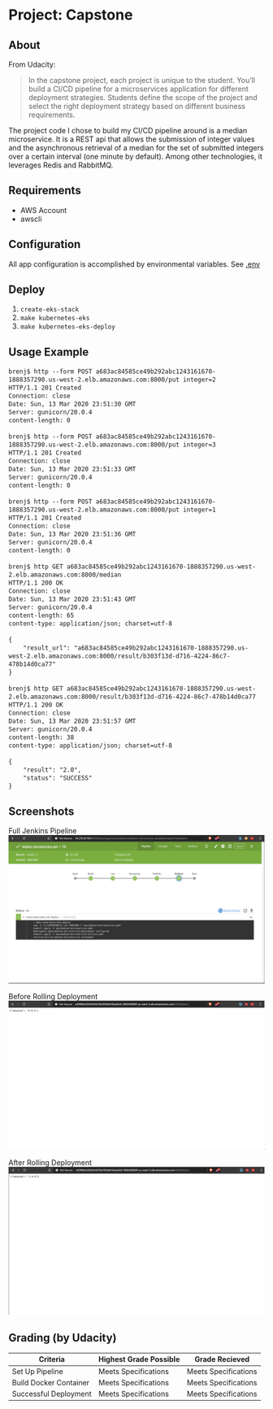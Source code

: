 Project: Capstone
=================

About
-----
From Udacity:
> In the capstone project, each project is unique to the student. You’ll
build a CI/CD pipeline for a microservices application for different deployment
strategies. Students define the scope of the project and select the right
deployment strategy based on different business requirements.

The project code I chose to build my CI/CD pipeline around is a median
microservice. It is a REST api that allows the submission of integer values
and the asynchronous retrieval of a median for the set of submitted integers
over a certain interval (one minute by default). Among other technologies, it
leverages Redis and RabbitMQ.

Requirements
------------
* AWS Account
* awscli

Configuration
-------------
All app configuration is accomplished by environmental variables. See [.env](.env)

Deploy
------
1. `create-eks-stack`
2. `make kubernetes-eks`
3. `make kubernetes-eks-deploy` 

Usage Example
-------------
```console
brenj$ http --form POST a683ac84585ce49b292abc1243161670-1888357290.us-west-2.elb.amazonaws.com:8000/put integer=2
HTTP/1.1 201 Created
Connection: close
Date: Sun, 13 Mar 2020 23:51:30 GMT
Server: gunicorn/20.0.4
content-length: 0

brenj$ http --form POST a683ac84585ce49b292abc1243161670-1888357290.us-west-2.elb.amazonaws.com:8000/put integer=3
HTTP/1.1 201 Created
Connection: close
Date: Sun, 13 Mar 2020 23:51:33 GMT
Server: gunicorn/20.0.4
content-length: 0

brenj$ http --form POST a683ac84585ce49b292abc1243161670-1888357290.us-west-2.elb.amazonaws.com:8000/put integer=1
HTTP/1.1 201 Created
Connection: close
Date: Sun, 13 Mar 2020 23:51:36 GMT
Server: gunicorn/20.0.4
content-length: 0

brenj$ http GET a683ac84585ce49b292abc1243161670-1888357290.us-west-2.elb.amazonaws.com:8000/median
HTTP/1.1 200 OK
Connection: close
Date: Sun, 13 Mar 2020 23:51:43 GMT
Server: gunicorn/20.0.4
content-length: 65
content-type: application/json; charset=utf-8

{
    "result_url": "a683ac84585ce49b292abc1243161670-1888357290.us-west-2.elb.amazonaws.com:8000/result/b303f13d-d716-4224-86c7-478b14d0ca77" 
}

brenj$ http GET a683ac84585ce49b292abc1243161670-1888357290.us-west-2.elb.amazonaws.com:8000/result/b303f13d-d716-4224-86c7-478b14d0ca77
HTTP/1.1 200 OK
Connection: close
Date: Sun, 13 Mar 2020 23:51:57 GMT
Server: gunicorn/20.0.4
content-length: 38
content-type: application/json; charset=utf-8

{
    "result": "2.0", 
    "status": "SUCCESS"
}
```

Screenshots
-----------

Full Jenkins Pipeline
![Full Jenkins Pipeline](screenshots/full_jenkins_pipeline.png?raw=true)

Before Rolling Deployment
![Before Rolling Deployment](screenshots/before_rolling_deployment.png?raw=true)

After Rolling Deployment
![After Rolling Deployment](screenshots/after_rolling_deployment.png?raw=true)

Grading (by Udacity)
--------------------
Criteria                              |Highest Grade Possible  |Grade Recieved
--------------------------------------|------------------------|--------------------
Set Up Pipeline                       |Meets Specifications    |Meets Specifications
Build Docker Container                |Meets Specifications    |Meets Specifications
Successful Deployment                 |Meets Specifications    |Meets Specifications
